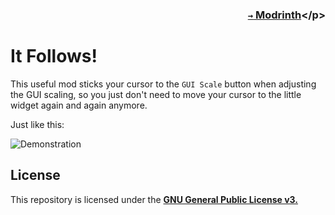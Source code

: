 ### <p align=right>[`→` Modrinth](https://modrinth.com/mod/it-follows!)</p>

# It Follows!

This useful mod sticks your cursor to the `GUI Scale` button when adjusting the GUI scaling, so you just don't need to move your cursor to the little widget again and again anymore.

Just like this:

![Demonstration](https://github.com/KrLite/Mod.It-Follows-Exclamation/blob/artwork/content/demonstration.gif)

## License

This repository is licensed under the **[GNU General Public License v3.](LICENSE)**
